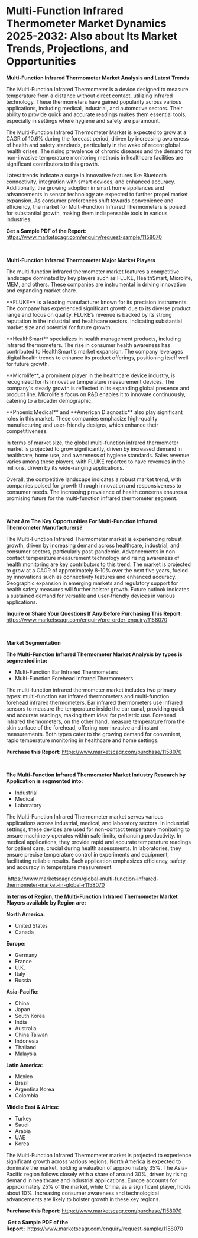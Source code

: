 <p><h1>Multi-Function Infrared Thermometer Market Dynamics 2025-2032: Also about Its Market Trends, Projections, and Opportunities</h1></p><p><strong>Multi-Function Infrared Thermometer Market Analysis and Latest Trends</strong></p>
<p><p>The Multi-Function Infrared Thermometer is a device designed to measure temperature from a distance without direct contact, utilizing infrared technology. These thermometers have gained popularity across various applications, including medical, industrial, and automotive sectors. Their ability to provide quick and accurate readings makes them essential tools, especially in settings where hygiene and safety are paramount.</p><p>The Multi-Function Infrared Thermometer Market is expected to grow at a CAGR of 10.6% during the forecast period, driven by increasing awareness of health and safety standards, particularly in the wake of recent global health crises. The rising prevalence of chronic diseases and the demand for non-invasive temperature monitoring methods in healthcare facilities are significant contributors to this growth. </p><p>Latest trends indicate a surge in innovative features like Bluetooth connectivity, integration with smart devices, and enhanced accuracy. Additionally, the growing adoption in smart home appliances and advancements in sensor technology are expected to further propel market expansion. As consumer preferences shift towards convenience and efficiency, the market for Multi-Function Infrared Thermometers is poised for substantial growth, making them indispensable tools in various industries.</p></p>
<p><strong>Get a Sample PDF of the Report:&nbsp;</strong> <a href="https://www.marketscagr.com/enquiry/request-sample/1158070?utm_campaign=3204&utm_medium=2&utm_source=Github&utm_content=ia&utm_term=16042025&utm_id=multi-function-infrared-thermometer">https://www.marketscagr.com/enquiry/request-sample/1158070</a></p>
<p>&nbsp;</p>
<p><strong>Multi-Function Infrared Thermometer Major Market Players</strong></p>
<p><p>The multi-function infrared thermometer market features a competitive landscape dominated by key players such as FLUKE, HealthSmart, Microlife, MEM, and others. These companies are instrumental in driving innovation and expanding market share.</p><p>**FLUKE** is a leading manufacturer known for its precision instruments. The company has experienced significant growth due to its diverse product range and focus on quality. FLUKE’s revenue is backed by its strong reputation in the industrial and healthcare sectors, indicating substantial market size and potential for future growth.</p><p>**HealthSmart** specializes in health management products, including infrared thermometers. The rise in consumer health awareness has contributed to HealthSmart's market expansion. The company leverages digital health trends to enhance its product offerings, positioning itself well for future growth. </p><p>**Microlife**, a prominent player in the healthcare device industry, is recognized for its innovative temperature measurement devices. The company's steady growth is reflected in its expanding global presence and product line. Microlife's focus on R&D enables it to innovate continuously, catering to a broader demographic.</p><p>**Phoenix Medical** and **American Diagnostic** also play significant roles in this market. These companies emphasize high-quality manufacturing and user-friendly designs, which enhance their competitiveness. </p><p>In terms of market size, the global multi-function infrared thermometer market is projected to grow significantly, driven by increased demand in healthcare, home use, and awareness of hygiene standards. Sales revenue varies among these players, with FLUKE reported to have revenues in the millions, driven by its wide-ranging applications. </p><p>Overall, the competitive landscape indicates a robust market trend, with companies poised for growth through innovation and responsiveness to consumer needs. The increasing prevalence of health concerns ensures a promising future for the multi-function infrared thermometer segment.</p></p>
<p>&nbsp;</p>
<p><strong>What Are The Key Opportunities For Multi-Function Infrared Thermometer Manufacturers?</strong></p>
<p><p>The Multi-Function Infrared Thermometer market is experiencing robust growth, driven by increasing demand across healthcare, industrial, and consumer sectors, particularly post-pandemic. Advancements in non-contact temperature measurement technology and rising awareness of health monitoring are key contributors to this trend. The market is projected to grow at a CAGR of approximately 8-10% over the next five years, fueled by innovations such as connectivity features and enhanced accuracy. Geographic expansion in emerging markets and regulatory support for health safety measures will further bolster growth. Future outlook indicates a sustained demand for versatile and user-friendly devices in various applications.</p></p>
<p><strong>Inquire or Share Your Questions If Any Before Purchasing This Report:</strong> <a href="https://www.marketscagr.com/enquiry/pre-order-enquiry/1158070?utm_campaign=3204&utm_medium=2&utm_source=Github&utm_content=ia&utm_term=16042025&utm_id=multi-function-infrared-thermometer">https://www.marketscagr.com/enquiry/pre-order-enquiry/1158070</a></p>
<p>&nbsp;</p>
<p><strong>Market Segmentation</strong></p>
<p><strong>The Multi-Function Infrared Thermometer Market Analysis by types is segmented into:</strong></p>
<p><ul><li>Multi-Function Ear Infrared Thermometers</li><li>Multi-Function Forehead Infrared Thermometers</li></ul></p>
<p><p>The multi-function infrared thermometer market includes two primary types: multi-function ear infrared thermometers and multi-function forehead infrared thermometers. Ear infrared thermometers use infrared sensors to measure the temperature inside the ear canal, providing quick and accurate readings, making them ideal for pediatric use. Forehead infrared thermometers, on the other hand, measure temperature from the skin surface of the forehead, offering non-invasive and instant measurements. Both types cater to the growing demand for convenient, rapid temperature monitoring in healthcare and home settings.</p></p>
<p><strong>Purchase this Report:&nbsp;</strong><a href="https://www.marketscagr.com/purchase/1158070?utm_campaign=3204&utm_medium=2&utm_source=Github&utm_content=ia&utm_term=16042025&utm_id=multi-function-infrared-thermometer">https://www.marketscagr.com/purchase/1158070</a></p>
<p>&nbsp;</p>
<p><strong>The Multi-Function Infrared Thermometer Market Industry Research by Application is segmented into:</strong></p>
<p><ul><li>Industrial</li><li>Medical</li><li>Laboratory</li></ul></p>
<p><p>The Multi-Function Infrared Thermometer market serves various applications across industrial, medical, and laboratory sectors. In industrial settings, these devices are used for non-contact temperature monitoring to ensure machinery operates within safe limits, enhancing productivity. In medical applications, they provide rapid and accurate temperature readings for patient care, crucial during health assessments. In laboratories, they ensure precise temperature control in experiments and equipment, facilitating reliable results. Each application emphasizes efficiency, safety, and accuracy in temperature measurement.</p></p>
<p><a href="https://www.marketscagr.com/global-multi-function-infrared-thermometer-market-in-global-r1158070?utm_campaign=3204&utm_medium=2&utm_source=Github&utm_content=ia&utm_term=16042025&utm_id=multi-function-infrared-thermometer">&nbsp;https://www.marketscagr.com/global-multi-function-infrared-thermometer-market-in-global-r1158070</a></p>
<p><strong>In terms of Region, the Multi-Function Infrared Thermometer Market Players available by Region are:</strong></p>
<p>
    <p> <strong> North America: </strong>
        <ul>
            <li>United States</li>
            <li>Canada</li>
        </ul>
        </p> 
    <p> <strong> Europe: </strong>
        <ul>
            <li>Germany</li>
            <li>France</li>
            <li>U.K.</li>
            <li>Italy</li>
            <li>Russia</li>
        </ul>
        </p> 
    <p> <strong> Asia-Pacific: </strong>
        <ul>
            <li>China</li>
            <li>Japan</li>
            <li>South Korea</li>
            <li>India</li>
            <li>Australia</li>
            <li>China Taiwan</li>
            <li>Indonesia</li>
            <li>Thailand</li>
            <li>Malaysia</li>
        </ul>
        </p> 
    <p> <strong> Latin America: </strong>
        <ul>
            <li>Mexico</li>
            <li>Brazil</li>
            <li>Argentina Korea</li>
            <li>Colombia</li>
        </ul>
        </p> 
    <p> <strong> Middle East & Africa: </strong>
        <ul>
            <li>Turkey</li>
            <li>Saudi</li>
            <li>Arabia</li>
            <li>UAE</li>
            <li>Korea</li>
        </ul>
    </p>
    </p>
<p><p>The Multi-Function Infrared Thermometer market is projected to experience significant growth across various regions. North America is expected to dominate the market, holding a valuation of approximately 35%. The Asia-Pacific region follows closely with a share of around 30%, driven by rising demand in healthcare and industrial applications. Europe accounts for approximately 25% of the market, while China, as a significant player, holds about 10%. Increasing consumer awareness and technological advancements are likely to bolster growth in these key regions.</p></p>
<p><strong>Purchase this Report: </strong><a href="https://www.marketscagr.com/purchase/1158070?utm_campaign=3204&utm_medium=2&utm_source=Github&utm_content=ia&utm_term=16042025&utm_id=multi-function-infrared-thermometer">https://www.marketscagr.com/purchase/1158070</a></p>
<p>&nbsp;<strong>Get a Sample PDF of the Report:&nbsp;&nbsp;</strong><a href="https://www.marketscagr.com/enquiry/request-sample/1158070?utm_campaign=3204&utm_medium=2&utm_source=Github&utm_content=ia&utm_term=16042025&utm_id=multi-function-infrared-thermometer">https://www.marketscagr.com/enquiry/request-sample/1158070</a></p>
<p><strong></strong></p>
<p><p></p><p></p><p></p></p>